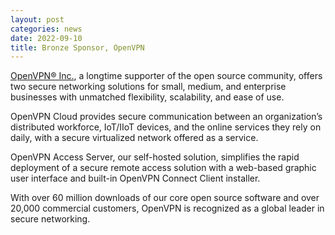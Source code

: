 ```yaml
---
layout: post
categories: news
date: 2022-09-10
title: Bronze Sponsor, OpenVPN
---
```


[OpenVPN® Inc.](https://openvpn.net/), a longtime supporter of the open source community, offers two secure networking solutions for small, medium, and enterprise businesses with unmatched flexibility, scalability, and ease of use. 
      
OpenVPN Cloud provides secure communication between an organization’s distributed workforce, IoT/IIoT devices, and the online services they rely on daily, with a secure virtualized network offered as a service. 

OpenVPN Access Server, our self-hosted solution, simplifies the rapid deployment of a secure remote access solution with a web-based graphic user interface and built-in OpenVPN Connect Client installer. 

With over 60 million downloads of our core open source software and over 20,000 commercial customers, OpenVPN is recognized as a global leader in secure networking.
